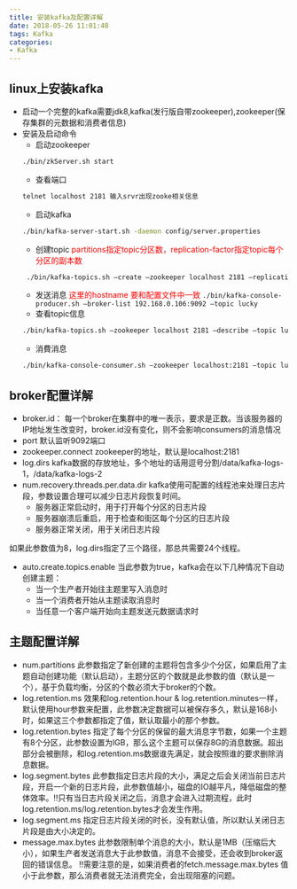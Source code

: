 ```yaml
---
title: 安装kafka及配置详解
date: 2018-05-26 11:01:48
tags: Kafka
categories:
- Kafka
---
```

## linux上安装kafka
* 启动一个完整的kafka需要jdk8,kafka(发行版自带zookeeper),zookeeper(保存集群的元数据和消费者信息)
* 安装及启动命令
  * 启动zookeeper
  ``` bash 
  ./bin/zkServer.sh start
  ```
  * 查看端口
  ``` bash 
  telnet localhost 2181 输入srvr出现zooke相关信息 
  ```
  * 启动kafka
  ``` bash
  ./bin/kafka-server-start.sh -daemon config/server.properties 
  ```
  * 创建topic <font color="red">partitions指定topic分区数，replication-factor指定topic每个分区的副本数</font>
  ``` bash
   ./bin/kafka-topics.sh —create —zookeeper localhost 2181 —replication-factor 1 —partitions 1 —topic lucky 
   ```
  * 发送消息 <font color="red">这里的hostname 要和配置文件中一致</font>
  ```./bin/kafka-console-producer.sh —broker-list 192.168.0.106:9092 —topic lucky ```
  * 查看topic信息
  ``` bash
  ./bin/kafka-topics.sh —zookeeper localhost 2181 —describe —topic lucky 
  ```
  * 消費消息
  ``` bash
  ./bin/kafka-console-consumer.sh —zookeeper localhost:2181 —topic lucky —from-beginning
  ```


## broker配置详解
* broker.id：
每一个broker在集群中的唯一表示，要求是正数。当该服务器的IP地址发生改变时，broker.id没有变化，则不会影响consumers的消息情况
* port
默认监听9092端口
* zookeeper.connect
zookeeper的地址，默认是localhost:2181
* log.dirs
kafka数据的存放地址，多个地址的话用逗号分割/data/kafka-logs-1，/data/kafka-logs-2
* num.recovery.threads.per.data.dir
kafka使用可配置的线程池来处理日志片段，参数设置合理可以减少日志片段恢复时间。
    * 服务器正常启动时，用于打开每个分区的日志片段
    * 服务器崩溃后重启，用于检查和街区每个分区的日志片段
    * 服务器正常关闭，用于关闭日志片段

如果此参数值为8，log.dirs指定了三个路径，那总共需要24个线程。
* auto.create.topics.enable
当此参数为true，kafka会在以下几种情况下自动创建主题：
    * 当一个生产者开始往主题里写入消息时
    * 当一个消费者开始从主题读取消息时
    * 当任意一个客户端开始向主题发送元数据请求时



## 主题配置详解
* num.partitions
此参数指定了新创建的主题将包含多少个分区，如果启用了主题自动创建功能（默认启动），主题分区的个数就是此参数的值（默认是一个），基于负载均衡，分区的个数必须大于broker的个数。
* log.retention.ms
效果和log.retention.hour & log.retention.minutes一样，默认使用hour参数来配置，此参数决定数据可以被保存多久，默认是168小时，如果这三个参数都指定了值，默认取最小的那个参数。
* log.retention.bytes
指定了每个分区的保留的最大消息字节数，如果一个主题有8个分区，此参数设置为lGB，那么这个主题可以保存8G的消息数据。超出部分会被删除，和log.retention.ms数据谁先满足，就会按照谁的要求删除消息数据。
* log.segment.bytes
此参数指定日志片段的大小，满足之后会关闭当前日志片段，开启一个新的日志片段，此参数值越小，磁盘的IO越平凡，降低磁盘的整体效率。:bangbang:只有当日志片段关闭之后，消息才会进入过期流程，此时log.retention.ms/log.retention.bytes才会发生作用。
* log.segment.ms
指定日志片段关闭的时长，没有默认值，所以默认关闭日志片段是由大小决定的。
* message.max.bytes
此参数限制单个消息的大小，默认是1MB（压缩后大小），如果生产者发送消息大于此参数值，消息不会接受，还会收到broker返回的错误信息。
:bangbang:需要注意的是，如果消费者的fetch.message.max.bytes 值小于此参数，那么消费者就无法消费完全，会出现阻塞的问题。
